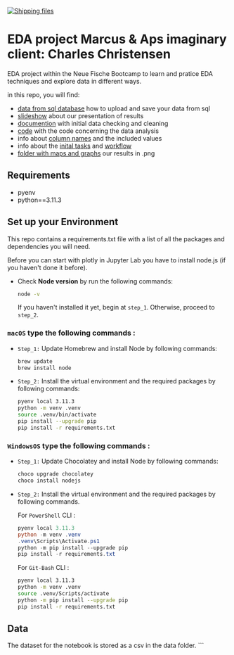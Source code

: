 [![Shipping files](https://github.com/neuefische/ds-eda-project-template/actions/workflows/workflow-03.yml/badge.svg?branch=main&event=workflow_dispatch)](https://github.com/neuefische/ds-eda-project-template/actions/workflows/workflow-03.yml)
# EDA project Marcus & Aps imaginary client: Charles Christensen

EDA project within the Neue Fische Bootcamp to learn and pratice EDA techniques and explore data in different ways.

in this repo, you will find:
- [data from sql database](./Fetching_the_data_eda.ipynb) how to upload and save your data from sql
- [slideshow](./realty_data_project-marcus_aps.pdf) about our presentation of results
- [documention](./Documentation.ipynb) with initial data checking and cleaning
- [code](./EDA_project.ipynb) with the code concerning the data analysis
- info about [column names](./column_names.md) and the included values
- info about the [inital tasks](./assignment.md) and [workflow](./workflow.md)
- [folder with maps and graphs](./maps/) our results in .png

## Requirements

- pyenv
- python==3.11.3


## Set up your Environment

This repo contains a requirements.txt file with a list of all the packages and dependencies you will need.

Before you can start with plotly in Jupyter Lab you have to install node.js (if you haven't done it before).
- Check **Node version**  by run the following commands:
    ```sh
    node -v
    ```
    If you haven't installed it yet, begin at `step_1`. Otherwise, proceed to `step_2`.


### **`macOS`** type the following commands : 


- `Step_1:` Update Homebrew and install Node by following commands:
    ```sh
    brew update
    brew install node
    ```

- `Step_2:` Install the virtual environment and the required packages by following commands:

    ```BASH
    pyenv local 3.11.3
    python -m venv .venv
    source .venv/bin/activate
    pip install --upgrade pip
    pip install -r requirements.txt
    ```
### **`WindowsOS`** type the following commands :


- `Step_1:` Update Chocolatey and install Node by following commands:
    ```sh
    choco upgrade chocolatey
    choco install nodejs
    ```

- `Step_2:` Install the virtual environment and the required packages by following commands.

   For `PowerShell` CLI :

    ```PowerShell
    pyenv local 3.11.3
    python -m venv .venv
    .venv\Scripts\Activate.ps1
    python -m pip install --upgrade pip
    pip install -r requirements.txt
    ```

    For `Git-Bash` CLI :
  
    ```BASH
    pyenv local 3.11.3
    python -m venv .venv
    source .venv/Scripts/activate
    python -m pip install --upgrade pip
    pip install -r requirements.txt

## Data
The dataset for the notebook is stored as a csv in the data folder.
    ```
 
